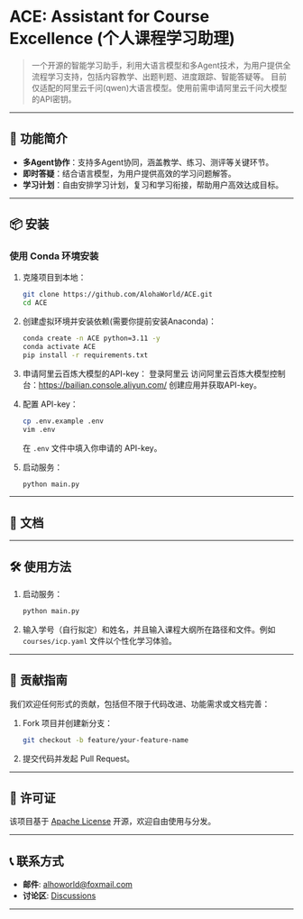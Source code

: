# ACE: Assistant for Course Excellence (个人课程学习助理)

> 一个开源的智能学习助手，利用大语言模型和多Agent技术，为用户提供全流程学习支持，包括内容教学、出题判题、进度跟踪、智能答疑等。
> 目前仅适配的阿里云千问(qwen)大语言模型。使用前需申请阿里云千问大模型的API密钥。

---

## 🚀 功能简介

- **多Agent协作**：支持多Agent协同，涵盖教学、练习、测评等关键环节。
- **即时答疑**：结合语言模型，为用户提供高效的学习问题解答。
- **学习计划**：自由安排学习计划，复习和学习衔接，帮助用户高效达成目标。

---

## 📦 安装

### 使用 Conda 环境安装

1. 克隆项目到本地：
   ```bash
   git clone https://github.com/AlohaWorld/ACE.git
   cd ACE
   ```

2. 创建虚拟环境并安装依赖(需要你提前安装Anaconda)：
   ```bash
   conda create -n ACE python=3.11 -y
   conda activate ACE
   pip install -r requirements.txt
   ```

3. 申请阿里云百炼大模型的API-key：
   登录阿里云
   访问阿里云百炼大模型控制台：https://bailian.console.aliyun.com/
   创建应用并获取API-key。

4. 配置 API-key：
   ```bash
   cp .env.example .env
   vim .env
   ```

   在 `.env` 文件中填入你申请的 API-key。

5. 启动服务：
   ```bash
   python main.py
   ```

---

## 📝 文档

---

## 🛠️ 使用方法

1. 启动服务：
   ```bash
   python main.py
   ```

2. 输入学号（自行拟定）和姓名，并且输入课程大纲所在路径和文件。例如 `courses/icp.yaml` 文件以个性化学习体验。

---

## 🤝 贡献指南

我们欢迎任何形式的贡献，包括但不限于代码改进、功能需求或文档完善：

1. Fork 项目并创建新分支：
   ```bash
   git checkout -b feature/your-feature-name
   ```

2. 提交代码并发起 Pull Request。

---

## 📄 许可证

该项目基于 [Apache License](LICENSE) 开源，欢迎自由使用与分发。

---

## 📞 联系方式

- **邮件**: alhoworld@foxmail.com
- **讨论区**: [Discussions](https://github.com/AlohaWorld/ACE/discussions)

---
